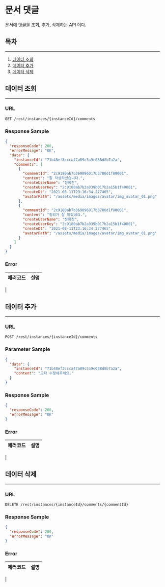 # 문서 댓글

문서에 댓글을 조회, 추가, 삭제하는 API 이다.

## 목차

---

1. [데이터 조회](#데이터-조회)
2. [데이터 추가](#데이터-추가)
3. [데이터 삭제](#데이터-삭제)

## 데이터 조회

---

### URL
```
GET /rest/instances/{instanceId}/comments
```

### Response Sample

```json
{
  "responseCode": 200,
  "errorMessage": "OK",
  "data": {
    "instanceId": "71b48ef3ccca47a09c5a9c038d8b7a2a",
    "comments": [
      {
        "commentId": "2c9180ab7b369096017b3780d1f80001",
        "content": "잘 작성하셨습니다.",
        "createUserName": "정희찬",
        "createUserKey": "2c9180ab7b2a039b017b2a15b1f40001",
        "createDt": "2021-08-11T23:16:34.277465",
        "avatarPath": "/assets/media/images/avatar/img_avatar_01.png"    
      },
      {
        "commentId": "2c9180ab7b369096017b3780d1f80001",
        "content": "정리가 잘 되었네요.",
        "createUserName": "정희찬",
        "createUserKey": "2c9180ab7b2a039b017b2a15b1f40001",
        "createDt": "2021-08-11T23:16:34.277465",
        "avatarPath": "/assets/media/images/avatar/img_avatar_01.png"
      }
    ]
  }
}
```

### Error

| 에러코드 | 설명 | 
|:---|:---|
|

## 데이터 추가

---

### URL
```
POST /rest/instances/{instanceId}/comments
```

### Parameter Sample

```json
{
  "data": {
    "instanceId": "71b48ef3ccca47a09c5a9c038d8b7a2a",
    "content": "오타 수정해주세요."
  }
}
```

### Response Sample

```json
{
  "responseCode": 200,
  "errorMessage": "OK"
}
```

### Error

| 에러코드 | 설명 | 
|:---|:---|
|

## 데이터 삭제

---

### URL
```
DELETE /rest/instances/{instanceId}/comments/{commentId}
```

### Response Sample

```json
{
  "responseCode": 200,
  "errorMessage": "OK"
}
```

### Error

| 에러코드 | 설명 | 
|:---|:---|
|
